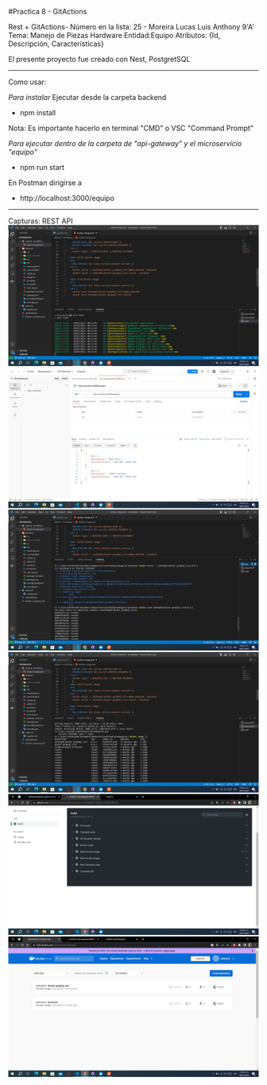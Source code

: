 #Practica 8 - GitActions

Rest + GitActions- Número en la lista: 25 - Moreira Lucas Luis Anthony 9'A'
Tema: Manejo de Piezas Hardware 
Entidad:Equipo
Atributos: {Id, Descripción, Características}

El presente proyecto fue creado con Nest, PostgretSQL

------------------------------------------------------------------------------------------

Como usar: 

*Para instalar*
Ejecutar desde la carpeta backend
 - npm install

Nota: Es importante hacerlo en terminal "CMD" o VSC "Command Prompt"


*Para ejecutar dentro de la carpeta de "api-gateway" y el microservicio "equipo"* 
 - npm run start 

En Postman dirigirse a 
 - http://localhost:3000/equipo 

-------------------------------------------------------------------------------------------

Capturas:
REST API
![REST](./Capturas/1.png)
![GET](./Capturas/2.png)
![docker build](./Capturas/3.png)
![docker image](./Capturas/4.png)
![evidencia git](./Capturas/5.png)
![docker hub](./Capturas/6.png)
